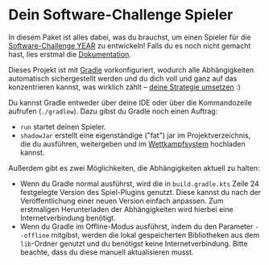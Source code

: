 # Dein Software-Challenge Spieler

In diesem Paket ist alles dabei, was du brauchst, um einen Spieler für die
[Software-Challenge YEAR](https://software-challenge.de) zu entwickeln!
Falls du es noch nicht gemacht hast,
lies erstmal die [Dokumentation](https://docs.software-challenge.de).

Dieses Projekt ist mit [Gradle](https://gradle.org) vorkonfiguriert,
wodurch alle Abhängigkeiten automatisch sichergestellt werden 
und du dich voll und ganz auf das konzentrieren kannst, was wirklich zählt –
[deine Strategie umsetzen](https://docs.software-challenge.de/entwicklung/spielervorlage-erweitern) :)

Du kannst Gradle entweder über deine IDE oder über die Kommandozeile aufrufen
(`./gradlew`). Dazu gibst du Gradle noch einen Auftrag:
- `run` startet deinen Spieler.
- `shadowJar` erstellt eine eigenständige ("fat") jar im Projektverzeichnis,
  die du ausführen, weitergeben und im [Wettkampfsystem](https://contest.software-challenge.de/saison/latest)
  hochladen kannst.

Außerdem gibt es zwei Möglichkeiten, die Abhängigkeiten aktuell zu halten:
- Wenn du Gradle normal ausführst, wird die in `build.gradle.kts` Zeile 24
  festgelegte Version des Spiel-Plugins genutzt.
  Diese kannst du nach der Veröffentlichung einer neuen Version einfach anpassen.
  Zum erstmaligen Herunterladen der Abhängigkeiten 
  wird hierbei eine Internetverbindung benötigt.
- Wenn du Gradle im Offline-Modus ausführst,
  indem du den Parameter `--offline` mitgibst,
  werden die lokal gespeicherten Bibliotheken aus dem `lib`-Ordner genutzt 
  und du benötigst keine Internetverbindung.
  Bitte beachte, dass du diese manuell aktualisieren musst.
